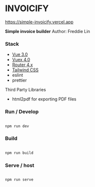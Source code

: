 # INVOICIFY

https://simple-invoicify.vercel.app

****Simple invoice builder****
Author: Freddie Lin

### Stack

- [Vue 3.0](https://v3.vuejs.org/)
- [Vuex 4.0](https://vuex.vuejs.org)
- [Router 4.x](https://router.vuejs.org/)
- [Tailwind CSS](https://router.vuejs.org/)
- eslint
- prettier

Third Party Libraries

- html2pdf for exporting PDF files

### Run / Develop

```sh

npm run dev


```

### Build

```sh

npm run build


```

### Serve / host

```sh

npm run serve


```
